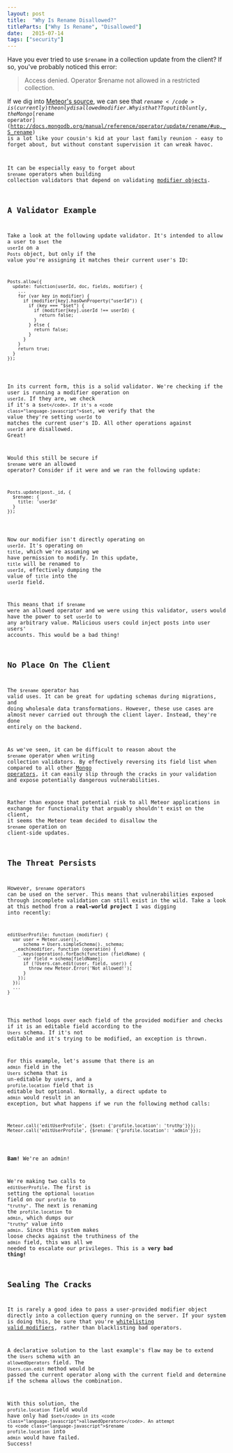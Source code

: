 ```yaml
---
layout: post
title:  "Why Is Rename Disallowed?"
titleParts: ["Why Is Rename", "Disallowed"]
date:   2015-07-14
tags: ["security"]
---
```


Have you ever tried to use <code class="language-javascript">$rename</code> in a collection update from the client? If so, you've probably noticed this error:

> Access denied. Operator $rename not allowed in a restricted collection.

If we dig into [Meteor's source](https://github.com/meteor/meteor/blob/85ca501b7cf53df31e634fe70f5ce542c75298c7/packages/mongo/collection.js#L1082-L1091), we can see that <code class="language-javascript">$rename</code> is (currently) the only disallowed modifier. Why is that? To put it bluntly, the Mongo [$rename operator](http://docs.mongodb.org/manual/reference/operator/update/rename/#up._S_rename) is a lot like your cousin's kid at your last family reunion - easy to forget about, but without constant supervision it can wreak havoc.

It can be especially easy to forget about <code class="language-javascript">$rename</code> operators when building collection validators that depend on validating [modifier objects](http://docs.meteor.com/#/full/modifiers).

## A Validator Example

Take a look at the following update validator. It's intended to allow a user to <code class="language-javascript">$set</code> the <code class="language-javascript">userId</code> on a <code class="language-javascript">Posts</code> object, but only if the value you're assigning it matches their current user's ID:

<pre class="language-javascript"><code class="language-javascript">Posts.allow({
  update: function(userId, doc, fields, modifier) {
    ...
    for (var key in modifier) {
      if (modifier[key].hasOwnProperty("userId")) {
        if (key === "$set") {
          if (modifier[key].userId !== userId) {
            return false;
          }
        } else {
          return false;
        }
      }
    }
    return true;
  }
});
</code></pre>

In its current form, this is a solid validator. We're checking if the user is running a modifier operation on <code class="language-javascript">userId</code>. If they are, we check if it's a <code class="language-javascript">$set</code>. If it's a <code class="language-javascript">$set</code>, we verify that the value they're setting <code class="language-javascript">userId</code> to matches the current user's ID. All other operations against <code class="language-javascript">userId</code> are disallowed. Great!

Would this still be secure if <code class="language-javascript">$rename</code> were an allowed operator? Consider if it were and we ran the following update:

<pre class="language-javascript"><code class="language-javascript">Posts.update(post._id, {
  $rename: {
    title: 'userId'
  }
});
</code></pre>

Now our modifier isn't directly operating on <code class="language-javascript">userId</code>. It's operating on <code class="language-javascript">title</code>, which we're assuming we have permission to modify. In this update, <code class="language-javascript">title</code> will be renamed to <code class="language-javascript">userId</code>, effectively dumping the value of <code class="language-javascript">title</code> into the <code class="language-javascript">userId</code> field.

This means that if <code class="language-javascript">$rename</code> were an allowed operator and we were using this validator, users would have the power to set <code class="language-javascript">userId</code> to any arbitrary value. Malicious users could inject posts into user users' accounts. This would be a bad thing!

## No Place On The Client

The <code class="language-javascript">$rename</code> operator has valid uses. It can be great for updating schemas during migrations, and doing wholesale data transformations. However, these use cases are almost never carried out through the client layer. Instead, they're done entirely on the backend.

As we've seen, it can be difficult to reason about the <code class="language-javascript">$rename</code> operator when writing collection validators. By effectively reversing its field list when compared to all other [Mongo operators](http://docs.mongodb.org/manual/reference/operator/update/), it can easily slip through the cracks in your validation and expose potentially dangerous vulnerabilities.

Rather than expose that potential risk to all Meteor applications in exchange for functionality that arguably shouldn't exist on the client, it seems the Meteor team decided to disallow the <code class="language-javascript">$rename</code> operation on client-side updates.

## The Threat Persists

However, <code class="language-javascript">$rename</code> operators can be used on the server. This means that vulnerabilities exposed through incomplete validation can still exist in the wild. Take a look at this method from a __real-world project__ I was digging into recently:

<pre class="language-javascript"><code class="language-javascript">editUserProfile: function (modifier) {
  var user = Meteor.user(),
      schema = Users.simpleSchema()._schema;
  _.each(modifier, function (operation) {
    _.keys(operation).forEach(function (fieldName) {
      var field = schema[fieldName];
      if (!Users.can.edit(user, field, user)) {
        throw new Meteor.Error('Not allowed!');
      }
    });
  });
  ...
}
</code></pre>

This method loops over each field of the provided modifier and checks if it is an editable field according to the <code class="language-javascript">Users</code> schema. If it's not editable and it's trying to be modified, an exception is thrown.

For this example, let's assume that there is an <code class="language-javascript">admin</code> field in the <code class="language-javascript">Users</code> schema that is un-editable by users, and a <code class="language-javascript">profile.location</code> field that is editable but optional. Normally, a direct update to <code class="language-javascript">admin</code> would result in an exception, but what happens if we run the following method calls:

<pre class="language-javascript"><code class="language-javascript">Meteor.call('editUserProfile', {$set: {'profile.location': 'truthy'}});
Meteor.call('editUserProfile', {$rename: {'profile.location': 'admin'}});
</code></pre>

__Bam!__ We're an admin!

We're making two calls to <code class="language-javascript">editUserProfile</code>. The first is setting the optional <code class="language-javascript">location</code> field on our <code class="language-javascript">profile</code> to <code class="language-javascript">"truthy"</code>. The next is renaming the <code class="language-javascript">profile.location</code> to <code class="language-javascript">admin</code>, which dumps our <code class="language-javascript">"truthy"</code> value into <code class="language-javascript">admin</code>. Since this system makes loose checks against the truthiness of the <code class="language-javascript">admin</code> field, this was all we needed to escalate our privileges. This is a __very bad thing!__

## Sealing The Cracks

It is rarely a good idea to pass a user-provided modifier object directly into a collection query running on the server. If your system is doing this, be sure that you're [whitelisting valid modifiers](https://www.schneier.com/blog/archives/2011/01/whitelisting_vs.html), rather than blacklisting bad operators.

A declarative solution to the last example's flaw may be to extend the <code class="language-javascript">Users</code> schema with an <code class="language-javascript">allowedOperators</code> field. The <code class="language-javascript">Users.can.edit</code> method would be passed the current operator along with the current field and determine if the schema allows the combination.

With this solution, the <code class="language-javascript">profile.location</code> field would have only had <code class="language-javascript">$set</code> in its <code class="language-javascript">allowedOperators</code>. An attempt to <code class="language-javascript">$rename</code> <code class="language-javascript">profile.location</code> into <code class="language-javascript">admin</code> would have failed. Success!